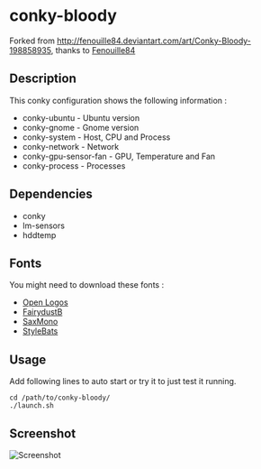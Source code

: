 conky-bloody
============

Forked from http://fenouille84.deviantart.com/art/Conky-Bloody-198858935, thanks to [Fenouille84](http://fenouille84.deviantart.com/)

Description
-----------

This conky configuration shows the following information :

* conky-ubuntu - Ubuntu version
* conky-gnome - Gnome version
* conky-system - Host, CPU and Process
* conky-network - Network
* conky-gpu-sensor-fan - GPU, Temperature and Fan
* conky-process - Processes

Dependencies
------------

* conky
* lm-sensors
* hddtemp

Fonts
-----

You might need to download these fonts :

* [Open Logos](http://www.dafont.com/openlogos.font)
* [FairydustB](http://www.dafont.com/fairydustb.font)
* [SaxMono](http://www.dafont.com/saxmono.font)
* [StyleBats](http://www.dafont.com/style-bats.font)

Usage
-----

Add following lines to auto start or try it to just test it running.

    cd /path/to/conky-bloody/
    ./launch.sh

Screenshot
----------

![Screenshot](https://raw.github.com/williambelle/conky-bloody/master/screenshot.png)